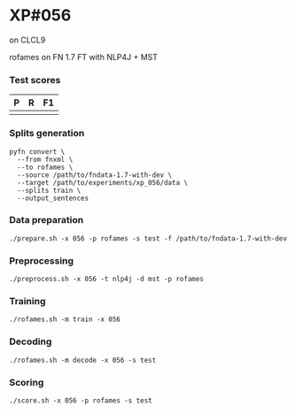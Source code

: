 # XP\#056

on CLCL9

rofames on FN 1.7 FT with NLP4J + MST

### Test scores
| P| R | F1 |
| --- | --- | --- |
|  |  |  |

### Splits generation
```
pyfn convert \
  --from fnxml \
  --to rofames \
  --source /path/to/fndata-1.7-with-dev \
  --target /path/to/experiments/xp_056/data \
  --splits train \
  --output_sentences
```

### Data preparation
```
./prepare.sh -x 056 -p rofames -s test -f /path/to/fndata-1.7-with-dev
```

### Preprocessing
```
./preprocess.sh -x 056 -t nlp4j -d mst -p rofames
```

### Training
```
./rofames.sh -m train -x 056
```

### Decoding
```
./rofames.sh -m decode -x 056 -s test
```

### Scoring
```
./score.sh -x 056 -p rofames -s test
```
